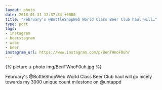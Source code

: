 ```yaml
---
layout: photo
date: 2018-01-31 12:37:34 +0000
title: "February's @BottleShopWeb World Class Beer Club haul will…"
type: post
tags:
- instagram
- beerstagram
- wcbc
- beer
instagram_url: https://www.instagram.com/p/BenTWnoF0uh/
---
```


{% picture u-photo img/BenTWnoF0uh.jpg %}

February's @BottleShopWeb World Class Beer Club haul will go nicely towards my 3000 unique count milestone on @untappd
